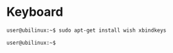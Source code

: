 # Keyboard

```sh
user@ubilinux:~$ sudo apt-get install wish xbindkeys
```

```sh
user@ubilinux:~$ 
```